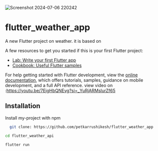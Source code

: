 ![Screenshot 2024-07-06 220242](https://github.com/petkarrushikesh/flutter_weather_api/assets/130480524/078a85d0-3069-4a1b-b548-9d9d09277113)
# flutter_weather_app

A new Flutter project on weather.
it is based on

A few resources to get you started if this is your first Flutter project:

- [Lab: Write your first Flutter app](https://docs.flutter.dev/get-started/codelab)
- [Cookbook: Useful Flutter samples](https://docs.flutter.dev/cookbook)

For help getting started with Flutter development, view the
[online documentation](https://docs.flutter.dev/), which offers tutorials,
samples, guidance on mobile development, and a full API reference.
view video on :https://youtu.be/7EjgHbQNEvg?si=_YuRjARMslurZf65


## Installation 

Install my-project with npm

```bash 
  git clone: https://github.com/petkarrushikesh/flutter_weather_app

cd flutter_weather_api

flutter run





